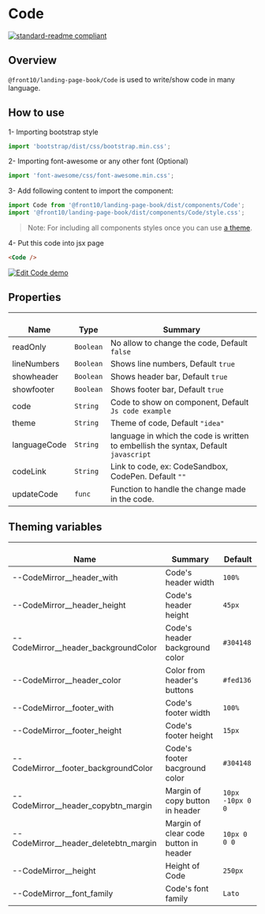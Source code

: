 # Code

[![standard-readme compliant](https://img.shields.io/badge/standard--readme-OK-green.svg?style=flat-square)](https://github.com/RichardLitt/standard-readme)

## Overview

`@front10/landing-page-book/Code` is used to write/show code in many language.

## How to use

1- Importing bootstrap style

```js
import 'bootstrap/dist/css/bootstrap.min.css';
```

2- Importing font-awesome or any other font (Optional)

```js
import 'font-awesome/css/font-awesome.min.css';
```

3- Add following content to import the component:

```js
import Code from '@front10/landing-page-book/dist/components/Code';
import '@front10/landing-page-book/dist/components/Code/style.css';
```

> Note: For including all components styles once you can use [a theme](https://github.com/front10/landing-page-book/wiki/Theming).

4- Put this code into jsx page

```html
<Code />
```

<a target="_blank" href="https://codesandbox.io/s/pmjvk5wl27">
  <img alt="Edit Code demo" src="https://codesandbox.io/static/img/play-codesandbox.svg">
</a>

## Properties

| </br>Name    | </br>Type | </br>Summary                                                                        |
| ------------ | --------- | ----------------------------------------------------------------------------------- |
| readOnly     | `Boolean` | No allow to change the code, Default `false`                                        |
| lineNumbers  | `Boolean` | Shows line numbers, Default `true`                                                  |
| showheader   | `Boolean` | Shows header bar, Default `true`                                                    |
| showfooter   | `Boolean` | Shows footer bar, Default `true`                                                    |
| code         | `String`  | Code to show on component, Default `Js code example`                                |
| theme        | `String`  | Theme of code, Default `"idea"`                                                     |
| languageCode | `String`  | language in which the code is written to embellish the syntax, Default `javascript` |
| codeLink     | `String`  | Link to code, ex: CodeSandbox, CodePen. Default `""`                                |
| updateCode   | `func`    | Function to handle the change made in the code.                                     |

## Theming variables

| </br>Name                               | </br>Summary                          | </br>Default     |
| --------------------------------------- | ------------------------------------- | ---------------- |
| --CodeMirror\_\_header_with             | Code's header width                   | `100%`           |
| --CodeMirror\_\_header_height           | Code's header height                  | `45px`           |
| --CodeMirror\_\_header_backgroundColor  | Code's header background color        | `#304148`        |
| --CodeMirror\_\_header_color            | Color from header's buttons           | `#fed136`        |
| --CodeMirror\_\_footer_with             | Code's footer width                   | `100%`           |
| --CodeMirror\_\_footer_height           | Code's footer height                  | `15px`           |
| --CodeMirror\_\_footer_backgroundColor  | Code's footer bacground color         | `#304148`        |
| --CodeMirror\_\_header_copybtn_margin   | Margin of copy button in header       | `10px -10px 0 0` |
| --CodeMirror\_\_header_deletebtn_margin | Margin of clear code button in header | `10px 0 0 0`     |
| --CodeMirror\_\_height                  | Height of Code                        | `250px`          |
| --CodeMirror\_\_font_family             | Code's font family                    | `Lato`           |
